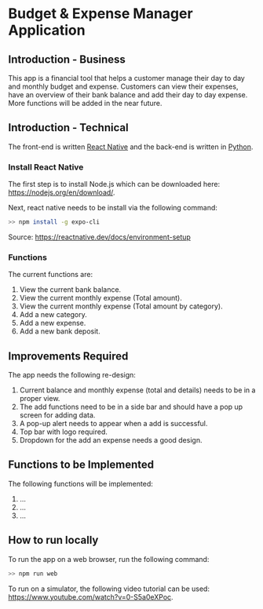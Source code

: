 # Budget & Expense Manager Application

## Introduction - Business

This app is a financial tool that helps a customer manage their day to day and monthly budget and expense. Customers can view their expenses, have an overview of their bank balance and add their day to day expense. More functions will be added in the near future.

## Introduction - Technical

The front-end is written [React Native](https://reactnative.dev/) and the back-end is written in [Python](https://www.python.org/about/gettingstarted/).

### Install React Native

The first step is to install Node.js which can be downloaded here: https://nodejs.org/en/download/.

Next, react native needs to be install via the following command:

```bash
>> npm install -g expo-cli
```

Source: https://reactnative.dev/docs/environment-setup

### Functions

The current functions are:

1. View the current bank balance.
2. View the current monthly expense (Total amount).
3. View the current monthly expense (Total amount by category).
4. Add a new category.
5. Add a new expense.
6. Add a new bank deposit.

## Improvements Required

The app needs the following re-design:

1. Current balance and monthly expense (total and details) needs to be in a proper view.
2. The add functions need to be in a side bar and should have a pop up screen for adding data.
3. A pop-up alert needs to appear when a add is successful.
4. Top bar with logo required.
5. Dropdown for the add an expense needs a good design.

## Functions to be Implemented

The following functions will be implemented:

1. ...
2. ...
3. ...


## How to run locally

To run the app on a web browser, run the following command:

```bash
>> npm run web
```

To run on a simulator, the following video tutorial can be used: https://www.youtube.com/watch?v=0-S5a0eXPoc.